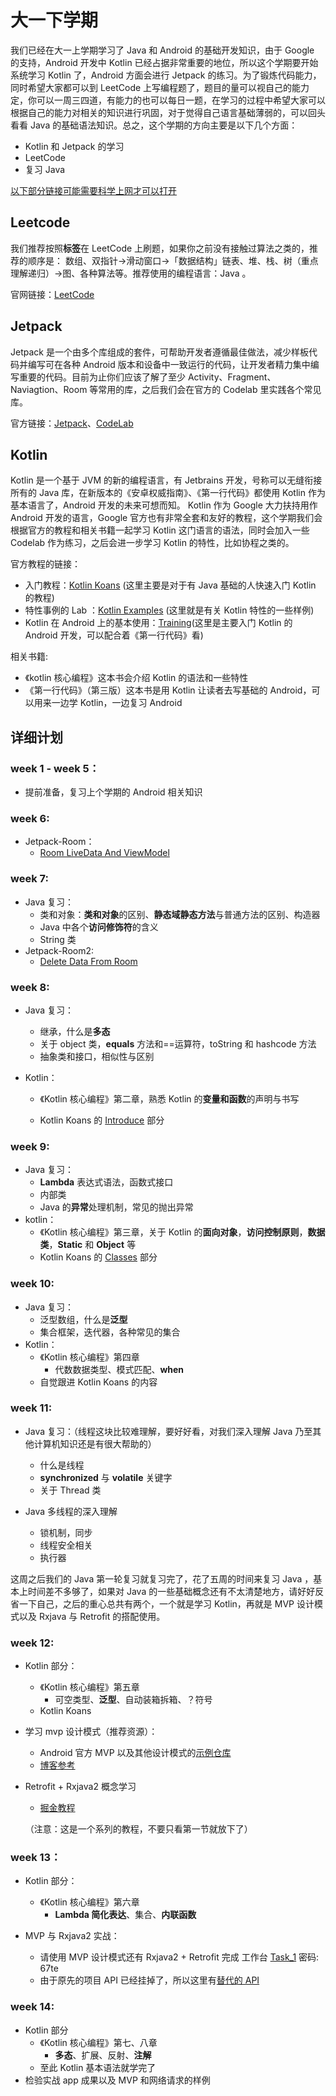 # 大一下学期

我们已经在大一上学期学习了 Java 和 Android 的基础开发知识，由于 Google 的支持，Android 开发中 Kotlin 已经占据非常重要的地位，所以这个学期要开始系统学习 Kotlin 了，Android 方面会进行 Jetpack 的练习。为了锻炼代码能力，同时希望大家都可以到 LeetCode 上写编程题了，题目的量可以视自己的能力定，你可以一周三四道，有能力的也可以每日一题，在学习的过程中希望大家可以根据自己的能力对相关的知识进行巩固，对于觉得自己语言基础薄弱的，可以回头看看 Java 的基础语法知识。总之，这个学期的方向主要是以下几个方面：

- Kotlin 和 Jetpack 的学习
- LeetCode
- 复习 Java

<u>以下部分链接可能需要科学上网才可以打开</u>

## Leetcode

我们推荐按照**标签**在 LeetCode 上刷题，如果你之前没有接触过算法之类的，推荐的顺序是： 数组、双指针->滑动窗口->「数据结构」链表、堆、栈、树（重点理解递归）->图、各种算法等。推荐使用的编程语言：Java 。

官网链接：[LeetCode](https://leetcode-cn.com/problemset/all/)

## Jetpack

Jetpack 是一个由多个库组成的套件，可帮助开发者遵循最佳做法，减少样板代码并编写可在各种 Android 版本和设备中一致运行的代码，让开发者精力集中编写重要的代码。目前为止你们应该了解了至少 Activity、Fragment、Naviagtion、Room 等常用的库，之后我们会在官方的 Codelab 里实践各个常见库。

官方链接：[Jetpack](https://developer.android.google.cn/jetpack)、[CodeLab](https://codelabs.developers.google.com/?cat=android)

## Kotlin

Kotlin 是一个基于 JVM 的新的编程语言，有 Jetbrains 开发，号称可以无缝衔接所有的 Java 库，在新版本的《安卓权威指南》、《第一行代码》都使用 Kotlin 作为基本语言了，Android 开发的未来可想而知。 Kotlin 作为 Google 大力扶持用作 Android 开发的语言，Google 官方也有非常全套和友好的教程，这个学期我们会根据官方的教程和相关书籍一起学习 Kotlin 这门语言的语法，同时会加入一些 Codelab 作为练习，之后会进一步学习 Kotlin 的特性，比如协程之类的。

官方教程的链接：

- 入门教程：[Kotlin Koans](https://play.kotlinlang.org/koans/overview) (这里主要是对于有 Java 基础的人快速入门 Kotlin 的教程)
- 特性事例的 Lab ：[Kotlin Examples](https://play.kotlinlang.org/byExample/overview) (这里就是有关 Kotlin 特性的一些样例)
- Kotlin 在 Android 上的基本使用：[Training](https://developer.android.com/courses/kotlin-android-fundamentals/toc)(这里是主要入门 Kotlin 的 Android 开发，可以配合着《第一行代码》看)

相关书籍:

- 《kotlin 核心编程》这本书会介绍 Kotlin 的语法和一些特性
- 《第一行代码》（第三版）这本书是用 Kotlin 让读者去写基础的 Android，可以用来一边学 Kotlin，一边复习 Android

## 详细计划

### week 1 - week 5：

- 提前准备，复习上个学期的 Android 相关知识

### week 6:

- Jetpack-Room：
  - [Room LiveData And ViewModel](https://developer.android.com/codelabs/android-training-livedata-viewmodel?index=..%2F..%2Fandroid-training#0)

### week 7:

- Java 复习：
  - 类和对象：**类和对象**的区别、**静态域静态方法**与普通方法的区别、构造器
  - Java 中各个**访问修饰符**的含义
  - String 类
- Jetpack-Room2:
  - [Delete Data From Room](https://developer.android.com/codelabs/android-training-room-delete-data?index=..%2F..%2Fandroid-training#0)

### week 8:

- Java 复习：
  - 继承，什么是**多态**
  - 关于 object 类，**equals** 方法和==运算符，toString 和 hashcode 方法
  - 抽象类和接口，相似性与区别
- Kotlin：

  - 《Kotlin 核心编程》第二章，熟悉 Kotlin 的**变量和函数**的声明与书写

  - Kotlin Koans 的 [Introduce](https://play.kotlinlang.org/koans/Introduction/Hello,%20world!/Task.kt) 部分

### week 9:

- Java 复习：
  - **Lambda** 表达式语法，函数式接口
  - 内部类
  - Java 的**异常**处理机制，常见的抛出异常
- kotlin：
  - 《Kotlin 核心编程》第三章，关于 Kotlin 的**面向对象**，**访问控制原则**，**数据类**，**Static** 和 **Object** 等
  - Kotlin Koans 的 [Classes](https://play.kotlinlang.org/koans/Classes/Data%20classes/Task.kt) 部分

### week 10:

- Java 复习：
  - 泛型数组，什么是**泛型**
  - 集合框架，迭代器，各种常见的集合
- Kotlin：
  - 《Kotlin 核心编程》第四章
    - 代数数据类型、模式匹配、**when**
  - 自觉跟进 Kotlin Koans 的内容

### week 11:

- Java 复习：（线程这块比较难理解，要好好看，对我们深入理解 Java 乃至其他计算机知识还是有很大帮助的）
  - 什么是线程
  - **synchronized** 与 **volatile** 关键字
  - 关于 Thread 类
- Java 多线程的深入理解

  - 锁机制，同步
  - 线程安全相关
  - 执行器

这周之后我们的 Java 第一轮复习就复习完了，花了五周的时间来复习 Java ，基本上时间差不多够了，如果对 Java 的一些基础概念还有不太清楚地方，请好好反省一下自己，之后的重心总共有两个，一个就是学习 Kotlin，再就是 MVP 设计模式以及 Rxjava 与 Retrofit 的搭配使用。

### week 12:

- Kotlin 部分：
  - 《Kotlin 核心编程》第五章
    - 可空类型、**泛型**、自动装箱拆箱、？符号
  - Kotlin Koans
- 学习 mvp 设计模式（推荐资源）：

  - Android 官方 MVP 以及其他设计模式的[示例仓库](https://github.com/android/architecture-samples)
  - [博客参考](https://zhuanlan.zhihu.com/p/336870585)

- Retrofit + Rxjava2 概念学习

  - [掘金教程](https://juejin.cn/post/6844903456365346823)

  （注意：这是一个系列的教程，不要只看第一节就放下了）

### week 13：

- Kotlin 部分：

  - 《Kotlin 核心编程》第六章
    - **Lambda 简化表达**、集合、**内联函数**

- MVP 与 Rxjava2 实战：
  - 请使用 MVP 设计模式还有 Rxjava2 + Retrofit 完成 工作台 [Task_1](https://pan.baidu.com/s/17NvdyNtIlEINqTC5OAehhw) 密码: 67te
  - 由于原先的项目 API 已经挂掉了，所以这里有[替代的 API](https://github.com/xxdongs/github-trending)

### week 14:

- Kotlin 部分
  - 《Kotlin 核心编程》第七、八章
    - **多态**、扩展、反射、**注解**
  - 至此 Kotlin 基本语法就学完了
- 检验实战 app 成果以及 MVP 和网络请求的样例
